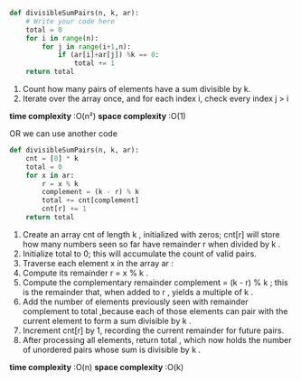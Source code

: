 ```python
def divisibleSumPairs(n, k, ar):
    # Write your code here
    total = 0
    for i in range(n):
        for j in range(i+1,n):
            if (ar[i]+ar[j]) %k == 0:
                total += 1
    return total
```

1. Count how many pairs of elements have a sum divisible by k.
2. Iterate over the array once, and for each index i, check every index j > i

**time complexity** :O(n²)
**space complexity** :O(1)

OR we can use another code

```python
def divisibleSumPairs(n, k, ar):
    cnt = [0] * k
    total = 0
    for x in ar:
        r = x % k
        complement = (k - r) % k 
        total += cnt[complement]
        cnt[r] += 1
    return total
```

1. Create an array  cnt  of length  k , initialized with zeros;
  cnt[r]  will store how many numbers seen so far have remainder  r  when divided by  k .
2. Initialize  total  to 0; this will accumulate the count of valid pairs.
3. Traverse each element  x  in the array  ar :
4. Compute its remainder  r = x % k .
5. Compute the complementary remainder  complement = (k - r) % k ; this is the remainder that, when added to  r , yields a multiple of  k .
6. Add the number of elements previously seen with remainder  complement  to  total ,because each of those elements can pair with the current element to form a sum divisible by  k .
7. Increment  cnt[r]  by 1, recording the current remainder for future pairs.
8. After processing all elements, return  total , which now holds the number of unordered pairs whose sum is divisible by  k .

**time complexity** :O(n)
**space complexity** :O(k)